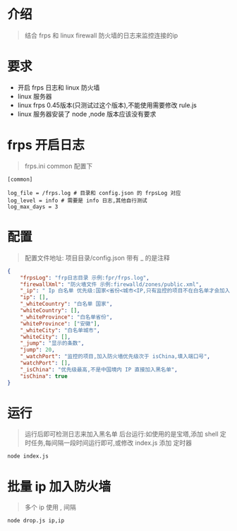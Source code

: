 # 介绍

> 结合 frps 和 linux firewall 防火墙的日志来监控连接的ip

# 要求

* 开启 frps 日志和 linux 防火墙
* linux 服务器
* linux frps 0.45版本(只测试过这个版本),不能使用需要修改 rule.js 
* linux 服务器安装了 node ,node 版本应该没有要求

# frps 开启日志

> frps.ini common 配置下

```
[common]

log_file = /frps.log # 目录和 config.json 的 frpsLog 对应
log_level = info # 需要是 info 日志,其他自行测试
log_max_days = 3
```

# 配置

> 配置文件地址: 项目目录/config.json
> 带有 _ 的是注释

```json
{
    "frpsLog": "frp日志目录 示例:fpr/frps.log",
    "firewallXml": "防火墙文件 示例:firewalld/zones/public.xml",
    "_ip": " Ip 白名单 优先级:国家<省份<城市<IP,只有监控的项目不在白名单才会加入防火墙",
    "ip": [],
    "_whiteCountry": "白名单 国家",
    "whiteCountry": [],
    "_whiteProvince": "白名单省份",
    "whiteProvince": ["安徽"],
    "_whiteCity": "白名单城市",
    "whiteCity": [],
    "_jump": "显示的条数",
    "jump": 20,
    "_watchPort": "监控的项目,加入防火墙优先级次于 isChina,填入端口号",
    "watchPort": [],
    "_isChina": "优先级最高,不是中国境内 IP 直接加入黑名单",
    "isChina": true
}
```

# 运行

> 运行后即可检测日志来加入黑名单
> 后台运行:如使用的是宝塔,添加 shell 定时任务,每间隔一段时间运行即可,或修改 index.js 添加 定时器

```node
node index.js
```

# 批量 ip 加入防火墙

> 多个 ip 使用 , 间隔

```
node drop.js ip,ip
```

